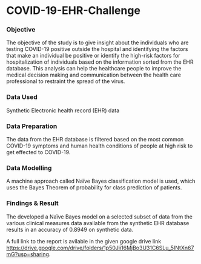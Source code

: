 # COVID-19-EHR-Challenge

### Objective
The objective of the study is to give insight about the individuals who are testing COVID-19 positive outside the hospital and identifying the factors that make an individual be positive or identify the high-risk factors for hospitalization of individuals based on the information sorted from the EHR database. This analysis can help the healthcare people to improve the medical decision making and communication between the health care professional to restraint the spread of the virus.

### Data Used
Synthetic Electronic health record (EHR) data

### Data Preparation
The data from the EHR database is filtered based on the most common COVID-19 symptoms and human health conditions of people at high risk to get effected to COVID-19.

### Data Modelling
A machine approach called Naïve Bayes classification model is used, which uses the Bayes Theorem of probability for class prediction of patients.

### Findings & Result
The developed a Naïve Bayes model on a selected subset of data from the various clinical measures data available from the synthetic EHR database results in an accuracy of 0.8949 on synthetic data.


A full link to the report is avilable in the given google drive link https://drive.google.com/drive/folders/1p50Jii16MjBo3U31C6SLu_5INtXn67mG?usp=sharing.

